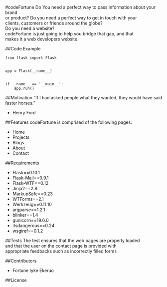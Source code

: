 #codeFortune
Do You need a perfect way to pass information about your brand  
or product? Do you need a perfect way to get in touch with your  
clients, customers or friends around the globe?  
Do you need  a website?  
codeFortune is just going to help you bridge that gap, and that  
makes it a web developers website.

##Code Example

```
from flask import Flask


app = Flask(__name__)


if __name__ == '__main__':
    app.run()

```  
##Motivation
“If I had asked people what they wanted, they would have said faster horses.”  
- Henry Ford  

##Features
codeFortune is comprised of the following pages:  
* Home
* Projects
* Blogs
* About
* Contact

##Requirements
* Flask==0.10.1
* Flask-Mail==0.9.1
* Flask-WTF==0.12
* Jinja2==2.8
* MarkupSafe==0.23
* WTForms==2.1
* Werkzeug==0.11.10
* argparse==1.2.1
* blinker==1.4
* gunicorn==19.6.0
* itsdangerous==0.24
* wsgiref==0.1.2

##Tests
The test ensures that the web pages are properly loaded  
and that the user on the contact page is provided with  
appropriate feedbacks such as incorrectly filled forms

##Contributors
* Fortune Iyke Ekeruo

##License  
